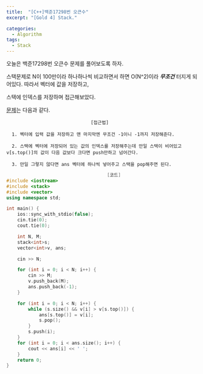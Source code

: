 ```yaml
---
title:  "[C++]백준17298번 오큰수"
excerpt: "[Gold 4] Stack."

categories:
  - Algorithm
tags:
  - Stack
---
```

오늘은 백준17298번 오큰수 문제를 풀어보도록 하자.

스택문제로 N이 100만이라 하나하나씩 비교하면서 하면 O(N^2)이라 ___무조건___ 터지게 되어있다. 따라서 벡터에 값을 저장하고, 

스택에 인덱스를 저장하며 접근해보았다.

[문제](https://www.acmicpc.net/problem/17298)는 다음과 같다.


                                   [접근법]

      1. 벡터에 입력 값을 저장하고 맨 마지막엔 무조건 -1이니 -1까지 저장해준다.

      2. 스택에 벡터에 저장되어 있는 값의 인덱스를 저장해주는데 만일 스택이 비어있고 v[s.top()]의 값이 다음 값보다 크다면 push만하고 넘어간다.
      
      3. 만일 그렇지 않다면 ans 벡터에 하나씩 넣어주고 스택을 pop해주면 된다.
      

```c++
                                     [코드]
#include <iostream>
#include <stack>
#include <vector>
using namespace std;

int main() {
	ios::sync_with_stdio(false);
	cin.tie(0);
	cout.tie(0);

	int N, M;
	stack<int>s;
	vector<int>v, ans;

	cin >> N;

	for (int i = 0; i < N; i++) {
		cin >> M;
		v.push_back(M);
		ans.push_back(-1);
	}

	for (int i = 0; i < N; i++) {
		while (s.size() && v[i] > v[s.top()]) {
			ans[s.top()] = v[i];
			s.pop();
		}
		s.push(i);
	}
	for (int i = 0; i < ans.size(); i++) {
		cout << ans[i] << ' ';
	}
	return 0;
}
```
